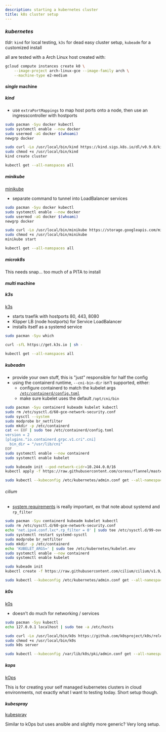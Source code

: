 ```yaml
---
description: starting a kubernetes cluster
title: k8s cluster setup
---
```


### _kubernetes_

_tldr:_ `kind` for local testing, `k3s` for dead easy cluster setup, `kubeadm` for a customized install

all are tested with a Arch Linux host created with:

```sh
gcloud compute instances create k0 \
    --image-project arch-linux-gce --image-family arch \
    --machine-type e2-medium
```

#### _single_ machine

##### _kind_

- use `extraPortMappings` to map host ports onto a node, then use an ingresscontroller with hostports

```sh
sudo pacman -Syu docker kubectl
sudo systemctl enable --now docker
sudo usermod -aG docker $(whoami)
newgrp docker

sudo curl -Lo /usr/local/bin/kind https://kind.sigs.k8s.io/dl/v0.9.0/kind-linux-amd64
sudo chmod +x /usr/local/bin/kind
kind create cluster

kubectl get --all-namspaces all
```

##### _minikube_

[minikube](https://minikube.sigs.k8s.io/docs/)

- separate command to tunnel into LoadBalancer services

```sh
sudo pacman -Syu docker kubectl
sudo systemctl enable --now docker
sudo usermod -aG docker $(whoami)
newgrp docker

sudo curl -Lo /usr/local/bin/minikube https://storage.googleapis.com/minikube/releases/latest/minikube-linux-amd64
sudo chmod +x /usr/local/bin/minikube
minikube start

kubectl get --all-namspaces all
```

##### _microk8s_

This needs snap... too much of a PITA to install

#### _multi_ machine

##### _k3s_

[k3s](https://k3s.io/)

- starts traefik with hostports 80, 443, 8080
- Klipper LB (node hostports) for Service LoadBalancer
- installs itself as a systemd service

```sh
sudo pacman -Syu which

curl -sfL https://get.k3s.io | sh -

kubectl get --all-namspaces all
```

##### _kubeadm_

- provide your own stuff, this is "just" responsible for half the config
- using the containerd runtime, `--cni-bin-dir` isn't supported, either:
  - configure containerd to match the kubelet args [`/etc/containerd/config.toml`](https://github.com/containerd/cri/blob/master/docs/config.md)
  - make sure kubelet uses the default `/opt/cni/bin`

```sh
sudo pacman -Syu containerd kubeadm kubelet kubectl
sudo rm /etc/sysctl.d/60-gce-network-security.conf
sudo sysctl --system
sudo modprobe br_netfilter
sudo mkdir -p /etc/containerd
cat << EOF | sudo tee /etc/containerd/config.toml
version = 2
[plugins."io.containerd.grpc.v1.cri".cni]
  bin_dir = "/usr/lib/cni"
EOF
sudo systemctl enable --now containerd
sudo systemctl enable kubelet

sudo kubeadm init --pod-network-cidr=10.244.0.0/16
kubectl apply -f https://raw.githubusercontent.com/coreos/flannel/master/Documentation/kube-flannel.yml

sudo kubectl --kubeconfig /etc/kubernetes/admin.conf get --all-namespaces all
```

###### _cilium_

- [system requirements](https://docs.cilium.io/en/v1.9/operations/system_requirements/) is really important, ex that note about systemd and `rp_filter`

```sh
sudo pacman -Syu containerd kubeadm kubelet kubectl
sudo rm /etc/sysctl.d/60-gce-network-security.conf
echo 'net.ipv4.conf.lxc*.rp_filter = 0' | sudo tee /etc/sysctl.d/99-override_cilium_rp_filter.conf
sudo systemctl restart systemd-sysctl
sudo modprobe br_netfilter
sudo mkdir -p /etc/containerd
echo 'KUBELET_ARGS=' | sudo tee /etc/kubernetes/kubelet.env
sudo systemctl enable --now containerd
sudo systemctl enable kubelet

sudo kubeadm init
kubectl create -f https://raw.githubusercontent.com/cilium/cilium/v1.9/install/kubernetes/quick-install.yaml

sudo kubectl --kubeconfig /etc/kubernetes/admin.conf get --all-namespaces all
```

##### _k0s_

[k0s](https://k0sproject.io/)

- doesn't do much for networking / services

```sh
sudo pacman -Syu kubectl
echo 127.0.0.1 localhost | sudo tee -a /etc/hosts

sudo curl -Lo /usr/local/bin/k0s https://github.com/k0sproject/k0s/releases/download/v0.8.1/k0s-v0.8.1-amd64
sudo chmod +x /usr/local/bin/k0s
sudo k0s server

sudo kubectl --kubeconfig /var/lib/k0s/pki/admin.conf get --all-namespaces all
```

##### _kops_

[kOps](https://kops.sigs.k8s.io/)

This is for creating your self managed kubernetes clusters in cloud environments,
not exactly what I want to testing today.
Short setup though.

#### _kubespray_

[kubespray](https://kubespray.io/#/)

Similar to kOps but uses ansible and slightly more generic?
Very long setup.
